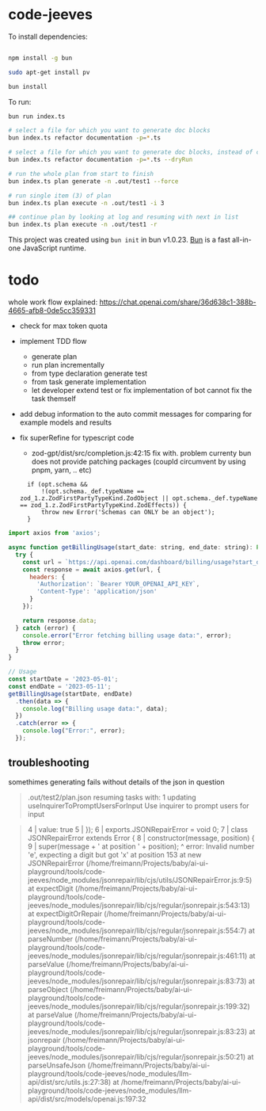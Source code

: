 # code-jeeves

To install dependencies:

```bash

npm install -g bun

sudo apt-get install pv

bun install
```

To run:

```bash
bun run index.ts

# select a file for which you want to generate doc blocks
bun index.ts refactor documentation -p=*.ts

# select a file for which you want to generate doc blocks, instead of committing it will only attempt a dry run
bun index.ts refactor documentation -p=*.ts --dryRun

# run the whole plan from start to finish
bun index.ts plan generate -n .out/test1 --force

# run single item (3) of plan
bun index.ts plan execute -n .out/test1 -i 3

## continue plan by looking at log and resuming with next in list
bun index.ts plan execute -n .out/test1 -r

```

This project was created using `bun init` in bun v1.0.23. [Bun](https://bun.sh) is a fast all-in-one JavaScript runtime.

# todo

whole work flow explained:
https://chat.openai.com/share/36d638c1-388b-4665-afb8-0de5cc359331

- check for max token quota
- implement TDD flow
  - generate plan
  - run plan incrementally
  - from type declaration generate test
  - from task generate implementation
  - let developer extend test or fix implementation of bot cannot fix the task themself
- add debug information to the auto commit messages for comparing for example models and results
- fix superRefine for typescript code
  - zod-gpt/dist/src/completion.js:42:15 fix with. problem currenty bun does not provide patching packages (coupld circumvent by using pnpm, yarn, .. etc)

  ```
    if (opt.schema &&
        !(opt.schema._def.typeName == zod_1.z.ZodFirstPartyTypeKind.ZodObject || opt.schema._def.typeName == zod_1.z.ZodFirstPartyTypeKind.ZodEffects)) {
        throw new Error('Schemas can ONLY be an object');
    }
  ```


```javascript
import axios from 'axios';

async function getBillingUsage(start_date: string, end_date: string): Promise<any> {
  try {
    const url = `https://api.openai.com/dashboard/billing/usage?start_date=${start_date}&end_date=${end_date}`;
    const response = await axios.get(url, {
      headers: {
        'Authorization': `Bearer YOUR_OPENAI_API_KEY`,
        'Content-Type': 'application/json'
      }
    });

    return response.data;
  } catch (error) {
    console.error("Error fetching billing usage data:", error);
    throw error;
  }
}

// Usage
const startDate = '2023-05-01';
const endDate = '2023-05-11';
getBillingUsage(startDate, endDate)
  .then(data => {
    console.log("Billing usage data:", data);
  })
  .catch(error => {
    console.log("Error:", error);
  });

```



## troubleshooting

somethimes generating fails without details of the json in question
> .out/test2/plan.json
> resuming tasks with: 1
> updating useInquirerToPromptUsersForInput
> Use inquirer to prompt users for input

> 4 |   value: true
> 5 | });
> 6 | exports.JSONRepairError = void 0;
> 7 | class JSONRepairError extends Error {
> 8 |   constructor(message, position) {
> 9 |     super(message + ' at position ' + position);
>         ^
> error: Invalid number 'e', expecting a digit but got 'x' at position 153
>       at new JSONRepairError (/home/freimann/Projects/baby/ai-ui-playground/tools/code-jeeves/node_modules/jsonrepair/lib/cjs/utils/JSONRepairError.js:9:5)
>       at expectDigit (/home/freimann/Projects/baby/ai-ui-playground/tools/code-jeeves/node_modules/jsonrepair/lib/cjs/regular/jsonrepair.js:543:13)
>       at expectDigitOrRepair (/home/freimann/Projects/baby/ai-ui-playground/tools/code-jeeves/node_modules/jsonrepair/lib/cjs/regular/jsonrepair.js:554:7)
>       at parseNumber (/home/freimann/Projects/baby/ai-ui-playground/tools/code-jeeves/node_modules/jsonrepair/lib/cjs/regular/jsonrepair.js:461:11)
>       at parseValue (/home/freimann/Projects/baby/ai-ui-playground/tools/code-jeeves/node_modules/jsonrepair/lib/cjs/regular/jsonrepair.js:83:73)
>       at parseObject (/home/freimann/Projects/baby/ai-ui-playground/tools/code-jeeves/node_modules/jsonrepair/lib/cjs/regular/jsonrepair.js:199:32)
>       at parseValue (/home/freimann/Projects/baby/ai-ui-playground/tools/code-jeeves/node_modules/jsonrepair/lib/cjs/regular/jsonrepair.js:83:23)
>       at jsonrepair (/home/freimann/Projects/baby/ai-ui-playground/tools/code-jeeves/node_modules/jsonrepair/lib/cjs/regular/jsonrepair.js:50:21)
>       at parseUnsafeJson (/home/freimann/Projects/baby/ai-ui-playground/tools/code-jeeves/node_modules/llm-api/dist/src/utils.js:27:38)
>       at /home/freimann/Projects/baby/ai-ui-playground/tools/code-jeeves/node_modules/llm-api/dist/src/models/openai.js:197:32